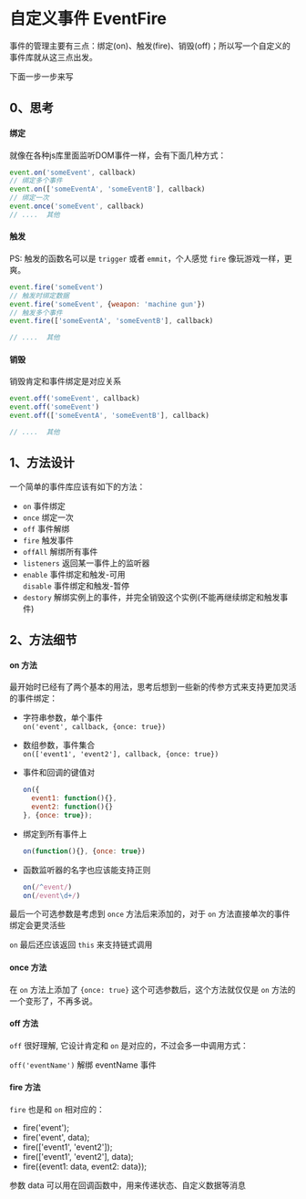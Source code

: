 # 自定义事件 EventFire

事件的管理主要有三点：绑定(on)、触发(fire)、销毁(off)；所以写一个自定义的事件库就从这三点出发。

下面一步一步来写

## 0、思考

#### 绑定
就像在各种js库里面监听DOM事件一样，会有下面几种方式：

```js
event.on('someEvent', callback)
// 绑定多个事件
event.on(['someEventA', 'someEventB'], callback)
// 绑定一次
event.once('someEvent', callback)
// ....  其他
```

#### 触发

PS: 触发的函数名可以是 `trigger` 或者 `emmit`，个人感觉 `fire` 像玩游戏一样，更爽。

```js
event.fire('someEvent')
// 触发时绑定数据
event.fire('someEvent', {weapon: 'machine gun'})
// 触发多个事件
event.fire(['someEventA', 'someEventB'], callback)

// ....  其他
```


#### 销毁

销毁肯定和事件绑定是对应关系

```js
event.off('someEvent', callback)
event.off('someEvent')
event.off(['someEventA', 'someEventB'], callback)

// ....  其他
```

## 1、方法设计

一个简单的事件库应该有如下的方法：

* `on` 事件绑定
* `once` 绑定一次
* `off` 事件解绑
* `fire` 触发事件
* `offAll` 解绑所有事件
* `listeners` 返回某一事件上的监听器
* `enable` 事件绑定和触发-可用  
  `disable` 事件绑定和触发-暂停
* `destory` 解绑实例上的事件，并完全销毁这个实例(不能再继续绑定和触发事件)

## 2、方法细节

#### on 方法

最开始时已经有了两个基本的用法，思考后想到一些新的传参方式来支持更加灵活的事件绑定：

* 字符串参数，单个事件  
  `on('event', callback, {once: true})`
* 数组参数，事件集合  
  `on(['event1', 'event2'], callback, {once: true})`
* 事件和回调的键值对

  ```js
  on({
    event1: function(){},
    event2: function(){}
  }, {once: true});
  ```
* 绑定到所有事件上  
  
  ```js
  on(function(){}, {once: true})
  ```
* 函数监听器的名字也应该能支持正则
 
  ```js
  on(/^event/)
  on(/event\d+/)
  ```

最后一个可选参数是考虑到 `once` 方法后来添加的，对于 `on` 方法直接单次的事件绑定会更灵活些

`on` 最后还应该返回 `this` 来支持链式调用


#### once 方法

在 `on` 方法上添加了 `{once: true}` 这个可选参数后，这个方法就仅仅是 `on` 方法的一个变形了，不再多说。

#### off 方法

`off` 很好理解, 它设计肯定和 `on` 是对应的，不过会多一中调用方式：

`off('eventName')` 解绑 eventName 事件

#### fire 方法

`fire` 也是和 `on` 相对应的：

* fire('event');
* fire('event', data);
* fire(['event1', 'event2']);
* fire(['event1', 'event2'], data);
* fire({event1: data, event2: data});

参数 data 可以用在回调函数中，用来传递状态、自定义数据等消息



